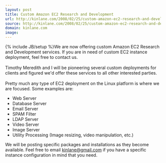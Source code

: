```yaml
---
layout: post
title: Custom Amazon EC2 Research and Development
url: http://kinlane.com/2008/02/25/custom-amazon-ec2-research-and-development/
source: http://kinlane.com/2008/02/25/custom-amazon-ec2-research-and-development/
domain: kinlane.com
image: 
---
```

{% include JB/setup %}We are now offering custom Amazon EC2 Research and Development services. If you are in need of custom EC2 instance deployment, feel free to contact us.<br />
<br />
Timothy Meredith and I will be pioneering several custom deployments for clients and figured we'd offer these services to all other interested parties.<br />
<br />
Pretty much any type of EC2 deployment on the Linux platform is where we are focused. Some examples are:<br />
<ul class="mainlist">
     <li>Web Server
     </li>
     <li>Database Server
     </li>
     <li>Email Server
     </li>
     <li>SPAM Filter
     </li>
     <li>LDAP Server
     </li>
     <li>Video Server
     </li>
     <li>Image Server
     </li>
     <li>Utility Processing (Image resizing, video manipulation, etc.)
     </li>
</ul>We will be posting specific packages and installations as they become available. Feel free to email <a href="mailto:kinlane@gmail.com">kinlane@gmail.com</a> if you have a specific instance configuration in mind that you need.
